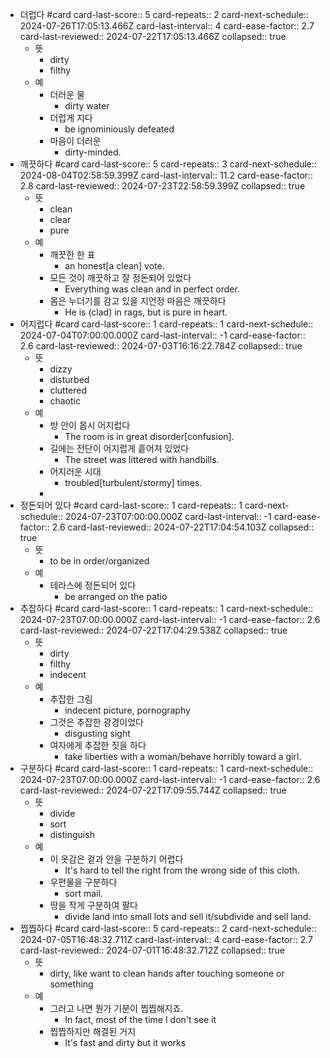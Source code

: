 - 더럽다 #card
  card-last-score:: 5
  card-repeats:: 2
  card-next-schedule:: 2024-07-26T17:05:13.466Z
  card-last-interval:: 4
  card-ease-factor:: 2.7
  card-last-reviewed:: 2024-07-22T17:05:13.466Z
  collapsed:: true
	- 뜻
		- dirty
		- filthy
	- 예
		- 더러운 물
			- dirty water
		- 더럽게 지다
			- be ignominiously defeated
		- 마음이 더러운
			- dirty-minded.
- 깨끗하다 #card
  card-last-score:: 5
  card-repeats:: 3
  card-next-schedule:: 2024-08-04T02:58:59.399Z
  card-last-interval:: 11.2
  card-ease-factor:: 2.8
  card-last-reviewed:: 2024-07-23T22:58:59.399Z
  collapsed:: true
	- 뜻
		- clean
		- clear
		- pure
	- 예
		- 깨끗한 한 표
			- an honest[a clean] vote.
		- 모든 것이 깨끗하고 잘 정돈되어 있었다
			- Everything was clean and in perfect order.
		- 몸은 누더기를 감고 있을 지언정 마음은 깨끗하다
			- He is (clad) in rags, but is pure in heart.
- 어지럽다 #card
  card-last-score:: 1
  card-repeats:: 1
  card-next-schedule:: 2024-07-04T07:00:00.000Z
  card-last-interval:: -1
  card-ease-factor:: 2.6
  card-last-reviewed:: 2024-07-03T16:16:22.784Z
  collapsed:: true
	- 뜻
		- dizzy
		- disturbed
		- cluttered
		- chaotic
	- 예
		- 방 안이 몹시 어지럽다
			- The room is in great disorder[confusion].
		- 길에는 전단이 어지럽게 흩어져 있었다
			- The street was littered with handbills.
		- 어지러운 시대
			- troubled[turbulent/stormy] times.
		-
- 정돈되어 있다 #card
  card-last-score:: 1
  card-repeats:: 1
  card-next-schedule:: 2024-07-23T07:00:00.000Z
  card-last-interval:: -1
  card-ease-factor:: 2.6
  card-last-reviewed:: 2024-07-22T17:04:54.103Z
  collapsed:: true
	- 뜻
		- to be in order/organized
	- 예
		- 테라스에 정돈되어 있다
			- be arranged on the patio
- 추잡하다 #card
  card-last-score:: 1
  card-repeats:: 1
  card-next-schedule:: 2024-07-23T07:00:00.000Z
  card-last-interval:: -1
  card-ease-factor:: 2.6
  card-last-reviewed:: 2024-07-22T17:04:29.538Z
  collapsed:: true
	- 뜻
		- dirty
		- filthy
		- indecent
	- 예
		- 추잡한 그림
			- indecent picture, pornography
		- 그것은 추잡한 광경이었다
			- disgusting sight
		- 여자에게 추잡한 짓을 하다
			- take liberties with a woman/behave horribly toward a girl.
- 구분하다 #card
  card-last-score:: 1
  card-repeats:: 1
  card-next-schedule:: 2024-07-23T07:00:00.000Z
  card-last-interval:: -1
  card-ease-factor:: 2.6
  card-last-reviewed:: 2024-07-22T17:09:55.744Z
  collapsed:: true
	- 뜻
		- divide
		- sort
		- distinguish
	- 예
		- 이 옷감은 겉과 안을 구분하기 어렵다
			- It's hard to tell the right from the wrong side of this cloth.
		- 우편물을 구분하다
			- sort mail.
		- 땅을 작게 구분하여 팔다
			- divide land into small lots and sell it/subdivide and sell land.
- 찝찝하다 #card
  card-last-score:: 5
  card-repeats:: 2
  card-next-schedule:: 2024-07-05T16:48:32.711Z
  card-last-interval:: 4
  card-ease-factor:: 2.7
  card-last-reviewed:: 2024-07-01T16:48:32.712Z
  collapsed:: true
	- 뜻
		- dirty, like want to clean hands after touching someone or something
	- 예
		- 그러고 나면 뭔가 기분이 찝찝해지죠.
			- In fact, most of the time I don't see it
		- 찝찝하지만 해결된 거지
			- It's fast and dirty but it works